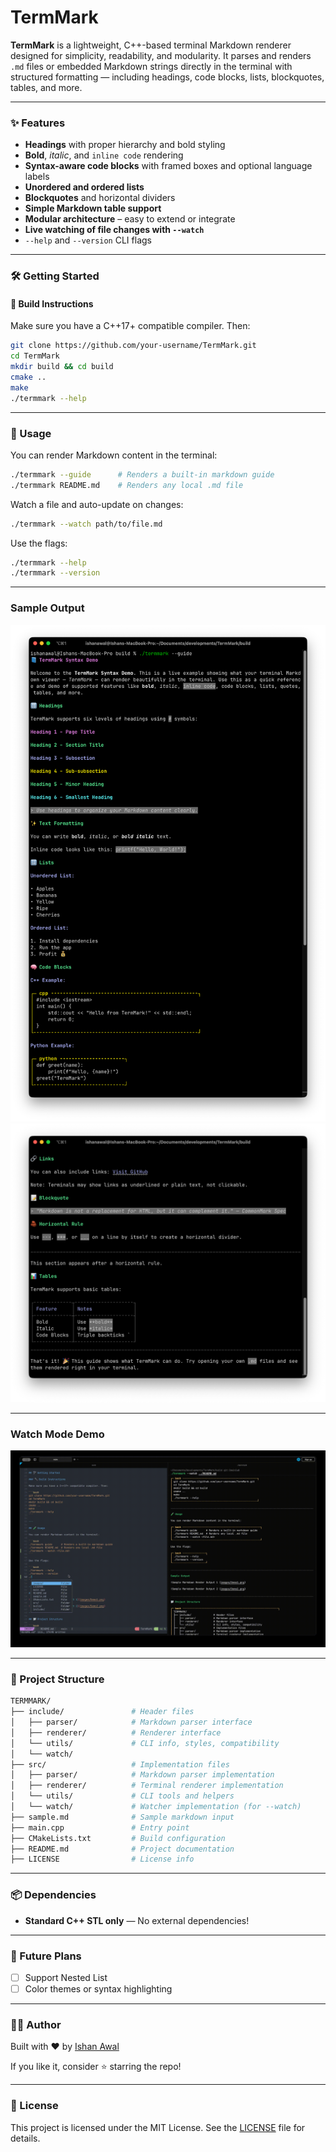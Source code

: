 # TermMark

**TermMark** is a lightweight, C++-based terminal Markdown renderer designed for simplicity, readability, and modularity. It parses and renders `.md` files or embedded Markdown strings directly in the terminal with structured formatting — including headings, code blocks, lists, blockquotes, tables, and more.

---

### ✨ Features

- **Headings** with proper hierarchy and bold styling
- **Bold**, _italic_, and `inline code` rendering
- **Syntax-aware code blocks** with framed boxes and optional language labels
- **Unordered and ordered lists**
- **Blockquotes** and horizontal dividers
- **Simple Markdown table support**
- **Modular architecture** – easy to extend or integrate
- **Live watching of file changes with `--watch`**
- `--help` and `--version` CLI flags

---

### 🛠️ Getting Started

#### 🔧 Build Instructions

Make sure you have a C++17+ compatible compiler. Then:

```bash
git clone https://github.com/your-username/TermMark.git
cd TermMark
mkdir build && cd build
cmake ..
make
./termmark --help
```

---

### 🧪 Usage

You can render Markdown content in the terminal:

```bash
./termmark --guide      # Renders a built-in markdown guide
./termmark README.md    # Renders any local .md file
```

Watch a file and auto-update on changes:
```bash
./termmark --watch path/to/file.md
```

Use the flags:

```bash
./termmark --help
./termmark --version
```

---

### Sample Output

![Sample Markdown Render Output 1](images/Demo1.png)
![Sample Markdown Render Output 2](images/Demo2.png)

---

### Watch Mode Demo

![Watch mode Demo](images/watch-demo.gif)

---

### 📁 Project Structure

```bash
TERMMARK/
├── include/               # Header files
│   ├── parser/            # Markdown parser interface
│   ├── renderer/          # Renderer interface
│   └── utils/             # CLI info, styles, compatibility
│   └── watch/
├── src/                   # Implementation files
│   ├── parser/            # Markdown parser implementation
│   ├── renderer/          # Terminal renderer implementation
│   └── utils/             # CLI tools and helpers
│   └── watch/             # Watcher implementation (for --watch)
├── sample.md              # Sample markdown input
├── main.cpp               # Entry point
├── CMakeLists.txt         # Build configuration
├── README.md              # Project documentation
├── LICENSE                # License info
```

---

### 📦 Dependencies

- **Standard C++ STL only** — No external dependencies!

---

### 📌 Future Plans

- [ ] Support Nested List
- [ ] Color themes or syntax highlighting

---

### 👨‍💻 Author

Built with ❤️ by [Ishan Awal](https://github.com/Codewire-github)

If you like it, consider ⭐️ starring the repo!

---

### 🧾 License

This project is licensed under the MIT License.
See the [LICENSE](./LICENSE) file for details.
